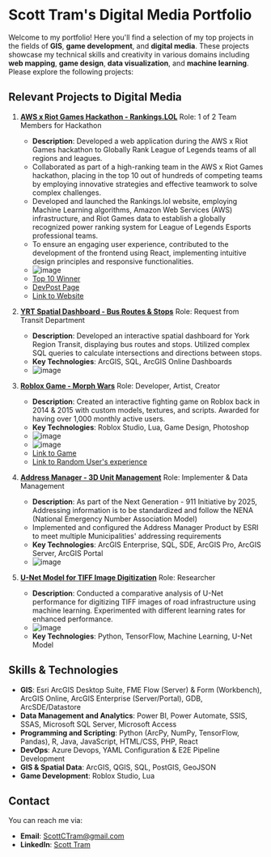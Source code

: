 # Scott Tram's Digital Media Portfolio

Welcome to my portfolio! Here you'll find a selection of my top projects in the fields of **GIS**, **game development**, and **digital media**. These projects showcase my technical skills and creativity in various domains including **web mapping**, **game design**, **data visualization**, and **machine learning**. Please explore the following projects:

## Relevant Projects to Digital Media

1. **[AWS x Riot Games Hackathon - Rankings.LOL](https://rankings.lol/)** Role: 1 of 2 Team Members for Hackathon
   - **Description**: Developed a web application during the AWS x Riot Games hackathon to Globally Rank League of Legends teams of all regions and leagues.
   - Collaborated as part of a high-ranking team in the AWS x Riot Games hackathon, placing in the top 10 out of hundreds of competing teams by employing innovative strategies and effective teamwork to solve complex   challenges.
   - Developed and launched the Rankings.lol website, employing Machine Learning algorithms, Amazon Web Services (AWS) infrastructure, and Riot Games data to establish a globally recognized power ranking system for League of Legends Esports professional teams.
   - To ensure an engaging user experience, contributed to the development of the frontend using React, implementing intuitive design principles and responsive functionalities.
   - ![image](https://github.com/user-attachments/assets/cd9dbd81-39ca-4b04-ace6-990e7e2d1a93)
   - [Top 10 Winner](https://lolglobalpowerrankings.devpost.com/project-gallery)
   - [DevPost Page](https://devpost.com/software/whitby-test)
   - [Link to Website](https://rankings.lol)
   
2. **[YRT Spatial Dashboard - Bus Routes & Stops](https://github.com/yourusername/YRT-Spatial-Dashboard)** Role: Request from Transit Department
   - **Description**: Developed an interactive spatial dashboard for York Region Transit, displaying bus routes and stops. Utilized complex SQL queries to calculate intersections and directions between stops.
   - **Key Technologies**: ArcGIS, SQL, ArcGIS Online Dashboards
   - ![image](https://github.com/user-attachments/assets/7199361e-3d92-4b9c-93db-0cf9c0741127)

3. **[Roblox Game - Morph Wars](https://www.roblox.com/games/178904940/Morph-Wars)** Role: Developer, Artist, Creator
   - **Description**: Created an interactive fighting game on Roblox back in 2014 & 2015 with custom models, textures, and scripts. Awarded for having over 1,000 monthly active users.
   - **Key Technologies**: Roblox Studio, Lua, Game Design, Photoshop
   - ![image](https://github.com/user-attachments/assets/d4585fb0-1cea-4895-8f35-ef2153c9b045)
   - ![image](https://github.com/user-attachments/assets/7008940f-7eac-436b-a436-951ae5415788)
   - [Link to Game](https://www.roblox.com/games/178904940/Morph-Wars)
   - [Link to Random User's experience](https://www.youtube.com/watch?v=-Emd4e3P3Fg)
  
4. **[Address Manager - 3D Unit Management](https://www.esri.ca/en-ca/products/specialized-applications/address-manager)** Role: Implementer & Data Management
   - **Description**: As part of the Next Generation - 911 Initiative by 2025, Addressing information is to be standardized and follow the NENA (National Emergency Number Association Model)
   - Implemented and configured the Address Manager Product by ESRI to meet multiple Municipalities' addressing requirements 
   - **Key Technologies**: ArcGIS Enterprise, SQL, SDE, ArcGIS Pro, ArcGIS Server, ArcGIS Portal
   - ![image](https://github.com/user-attachments/assets/969087ba-b99a-48d4-b524-3459d062bbce)

5. **[U-Net Model for TIFF Image Digitization](https://docs.google.com/document/d/1raYz2zrRknAPUBK9Bm6A6dFupCeyXSXyDBRPMkmKYEQ/edit?usp=sharing)** Role: Researcher
   - **Description**: Conducted a comparative analysis of U-Net performance for digitizing TIFF images of road infrastructure using machine learning. Experimented with different learning rates for enhanced performance.
   - ![image](https://github.com/user-attachments/assets/7375e7b2-ffd4-445b-b3db-99b96c86b4e1)
   - **Key Technologies**: Python, TensorFlow, Machine Learning, U-Net Model

## Skills & Technologies
- **GIS**: Esri ArcGIS Desktop Suite, FME Flow (Server) & Form (Workbench), ArcGIS Online, ArcGIS Enterprise (Server/Portal), GDB, ArcSDE/Datastore
- **Data Management and Analytics**: Power BI, Power Automate, SSIS, SSAS, Microsoft SQL Server, Microsoft Access
- **Programming and Scripting**: Python (ArcPy, NumPy, TensorFlow, Pandas), R, Java, JavaScript, HTML/CSS, PHP, React
- **DevOps**: Azure Devops, YAML Configuration & E2E Pipeline Development 
- **GIS & Spatial Data**: ArcGIS, QGIS, SQL, PostGIS, GeoJSON
- **Game Development**: Roblox Studio, Lua

## Contact
You can reach me via:
- **Email**: ScottCTram@gmail.com
- **LinkedIn**: [Scott Tram](https://www.linkedin.com/in/scott-tram-gis/)
